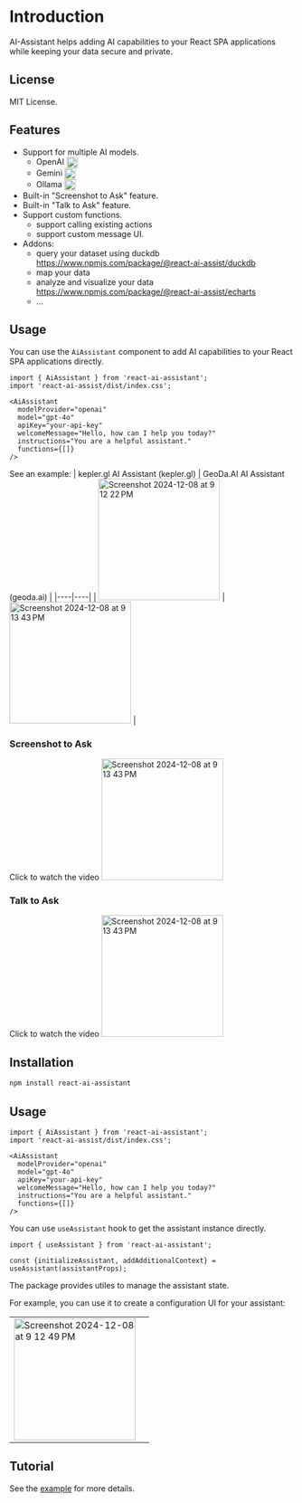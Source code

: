 # Introduction

AI-Assistant helps adding AI capabilities to your React SPA  applications while keeping your data secure and private.

## License

MIT License.

## Features

- Support for multiple AI models.
  - OpenAI <img src="https://upload.wikimedia.org/wikipedia/commons/0/04/ChatGPT_logo.svg" width="20" height="20" alt="OpenAI logo" style="vertical-align: middle;">
  - Gemini <img src="https://upload.wikimedia.org/wikipedia/commons/8/8a/Google_Gemini_logo.svg" width="20" height="20" alt="Google logo" style="vertical-align: middle;">
  - Ollama <img src="https://ollama.com/public/assets/c889cc0d-cb83-4c46-a98e-0d0e273151b9/42f6b28d-9117-48cd-ac0d-44baaf5c178e.png" width="20" height="20" alt="Ollama logo" style="vertical-align: middle;">
- Built-in "Screenshot to Ask" feature.
- Built-in "Talk to Ask" feature.
- Support custom functions.
  - support calling existing actions
  - support custom message UI.
- Addons: 
  - query your dataset using duckdb https://www.npmjs.com/package/@react-ai-assist/duckdb
  - map your data
  - analyze and visualize your data  https://www.npmjs.com/package/@react-ai-assist/echarts
  - ...

## Usage

You can use the `AiAssistant` component to add AI capabilities to your React SPA applications directly.

```tsx
import { AiAssistant } from 'react-ai-assistant';
import 'react-ai-assist/dist/index.css';

<AiAssistant 
  modelProvider="openai"
  model="gpt-4o"
  apiKey="your-api-key"
  welcomeMessage="Hello, how can I help you today?"
  instructions="You are a helpful assistant."
  functions={[]}
/>
```
See an example:
| kepler.gl AI Assistant (kepler.gl) |  GeoDa.AI AI Assistant (geoda.ai)    |
|----|----|
| [<img width="215" alt="Screenshot 2024-12-08 at 9 12 22 PM" src="https://github.com/user-attachments/assets/edc11aee-8945-434b-bec9-cc202fee547c">](https://kepler.gl) |  [<img width="215" alt="Screenshot 2024-12-08 at 9 13 43 PM" src="https://github.com/user-attachments/assets/de418af5-7663-48fb-9410-74b4750bc944">](https://geoda.ai) |

### Screenshot to Ask

Click to watch the video
[<img width="215" alt="Screenshot 2024-12-08 at 9 13 43 PM" src="https://github.com/user-attachments/assets/d87fdb72-d7af-488f-bf4d-3afa89a5e09f">](https://geoda.ai/img/highlight-screenshot.mp4)

### Talk to Ask

Click to watch the video
[<img width="215" alt="Screenshot 2024-12-08 at 9 13 43 PM" src="https://github.com/user-attachments/assets/d87fdb72-d7af-488f-bf4d-3afa89a5e09f">](https://geoda.ai/img/highlight-ai-talk.mp4)

## Installation

```bash
npm install react-ai-assistant
```

## Usage

```tsx
import { AiAssistant } from 'react-ai-assistant';
import 'react-ai-assist/dist/index.css';

<AiAssistant 
  modelProvider="openai"
  model="gpt-4o"
  apiKey="your-api-key"
  welcomeMessage="Hello, how can I help you today?"
  instructions="You are a helpful assistant."
  functions={[]}
/>
```

You can use `useAssistant` hook to get the assistant instance directly. 

```tsx
import { useAssistant } from 'react-ai-assistant';

const {initializeAssistant, addAdditionalContext} = useAssistant(assistantProps);
```

The package provides utiles to manage the assistant state.

For example, you can use it to create a configuration UI for your assistant:

|  |  |
|----|----|
| <img width="215" alt="Screenshot 2024-12-08 at 9 12 49 PM" src="https://github.com/user-attachments/assets/0beae014-efb0-447a-8e11-3cd16f5cae5b"> | |

## Tutorial
See the [example](./example) for more details.

